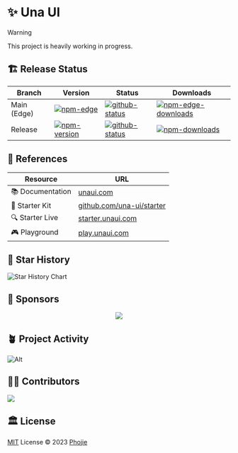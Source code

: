 # ✨ Una UI

> [!WARNING]
> This project is heavily working in progress.

## 🏗️ Release Status

| Branch      | Version                                             | Status                                                                    | Downloads                                                                |
| ----------- | --------------------------------------------------- | ------------------------------------------------------------------------- | ------------------------------------------------------------------------ |
| Main (Edge) | [![npm-edge][npm-edge-src]][npm-edge-href]          | [![github-status][github-status-src-main]][github-status-href-main]       | [![npm-edge-downloads][npm-edge-downloads-src]][npm-edge-downloads-href] |
| Release     | [![npm-version][npm-version-src]][npm-version-href] | [![github-status][github-status-src-release]][github-status-href-release] | [![npm-downloads][npm-downloads-src]][npm-downloads-href]                |

## 📙 References

| Resource         | URL                                                            |
| ---------------- | -------------------------------------------------------------- |
| 📚 Documentation | [unaui.com](https://www.unaui.com)                             |
| 🚀 Starter Kit   | [github.com/una-ui/starter](https://github.com/una-ui/starter) |
| 🔍 Starter Live  | [starter.unaui.com](https://starter.unaui.com)                 |
| 🎮 Playground    | [play.unaui.com](https://play.unaui.com)                       |

## 🌠 Star History

<picture>
  <source media="(prefers-color-scheme: dark)" srcset="https://api.star-history.com/svg?repos=una-ui/una-ui&type=Date&theme=dark" />
  <source media="(prefers-color-scheme: light)" srcset="https://api.star-history.com/svg?repos=una-ui/una-ui&type=Date" />
  <img alt="Star History Chart" src="https://api.star-history.com/svg?repos=una-ui/una-ui&type=Date" />
</picture>

## 🌻 Sponsors

<p align="center">
  <a href="https://cdn.jsdelivr.net/gh/phojie/static/sponsors.svg">
    <img src='https://cdn.jsdelivr.net/gh/phojie/static/sponsors.svg'/>
  </a>
</p>

## 🪴 Project Activity

![Alt](https://repobeats.axiom.co/api/embed/49dee6a65be83113d1241c7bd38f23e211a0f189.svg 'Repobeats analytics image')

## 👨‍💻 Contributors

<a href="https://github.com/una-ui/una-ui/graphs/contributors">
  <img src="https://contrib.rocks/image?repo=una-ui/una-ui" />
</a>

## 🏛️ License

[MIT](./LICENSE) License © 2023 [Phojie](https://github.com/phojie)

<!-- Badge Variables -->

[npm-version-src]: https://img.shields.io/npm/v/@una-ui/preset?style=flat&colorA=18181B&colorB=CA8A04
[npm-version-href]: https://npmjs.com/package/@una-ui/preset
[npm-edge-src]: https://img.shields.io/npm/v/@una-ui/preset-edge?style=flat&colorA=18181B&colorB=CA8A04
[npm-edge-href]: https://npmjs.com/package/@una-ui/preset-edge
[npm-downloads-src]: https://img.shields.io/npm/dm/@una-ui/preset?style=flat&colorA=18181B&colorB=CA8A04
[npm-downloads-href]: https://npmjs.com/package/@una-ui/preset
[npm-edge-downloads-src]: https://img.shields.io/npm/dm/@una-ui/preset-edge?style=flat&colorA=18181B&colorB=CA8A04
[npm-edge-downloads-href]: https://npmjs.com/package/@una-ui/preset-edge
[github-status-src-main]: https://img.shields.io/github/checks-status/una-ui/una-ui/main?style=flat&colorA=18181B&colorB=CA8A04
[github-status-src-release]: https://img.shields.io/github/checks-status/una-ui/una-ui/release?style=flat&colorA=18181B&colorB=CA8A04
[github-status-href-main]: https://github.com/una-ui/una-ui/actions/workflows/ci.yml
[github-status-href-release]: https://github.com/una-ui/una-ui/actions/workflows/release.yml

